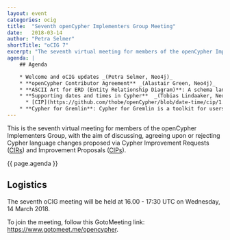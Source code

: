 ```yaml
---
layout: event
categories: ocig
title:  "Seventh openCypher Implementers Group Meeting"
date:   2018-03-14
author: "Petra Selmer"
shortTitle: "oCIG 7"
excerpt: "The seventh virtual meeting for members of the openCypher Implementers Group."
agenda: |
    ## Agenda

    * Welcome and oCIG updates _(Petra Selmer, Neo4j)_
    * **openCypher Contributor Agreement** _(Alastair Green, Neo4j)_
    * **ASCII Art for ERD (Entity Relationship Diagram)**: A schema language for Cypher _(Alastair Green, Neo4j)_ 
    * **Supporting dates and times in Cypher**  _(Tobias Lindaaker, Neo4j)_
      * [CIP](https://github.com/thobe/openCypher/blob/date-time/cip/1.accepted/CIP2015-08-06-date-time.adoc)
    * **Cypher for Gremlin**: Cypher for Gremlin is a toolkit for users of Apache TinkerPop and Gremlin databases, allowing Cypher to be used within the Gremlin ecosystem _(Dimitry Solovyov, Neueda)_
---
```

This is the seventh virtual meeting for members of the openCypher Implementers Group, with the aim of discussing, agreeing upon or rejecting Cypher language changes proposed via Cypher Improvement Requests (<a href="https://github.com/opencypher/openCypher/issues?q=is%3Aopen+is%3Aissue+label%3ACIR" target="_blank">CIRs</a>) and Improvement Proposals (<a href="/cips/" target="_blank">CIPs</a>).

{{ page.agenda }}

## Logistics

The seventh oCIG meeting will be held at 16.00 - 17:30 UTC on Wednesday, 14 March 2018. 

To join the meeting, follow this GotoMeeting link: <a href="https://www.gotomeet.me/opencypher" target="_blank">https://www.gotomeet.me/opencypher</a>.
